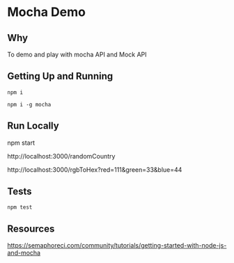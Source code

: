 # Mocha Demo

## Why
To demo and play with mocha API and Mock API

## Getting Up and Running

`npm i`

`npm i -g mocha`

## Run Locally

npm start

http://localhost:3000/randomCountry

http://localhost:3000/rgbToHex?red=111&green=33&blue=44

## Tests

`npm test`


## Resources

https://semaphoreci.com/community/tutorials/getting-started-with-node-js-and-mocha

